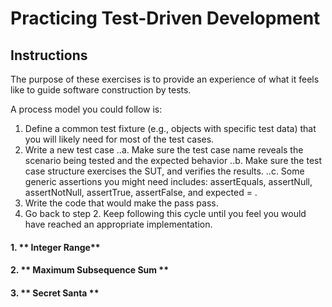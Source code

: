 # Practicing Test-Driven Development

## Instructions
The purpose of these exercises is to provide an experience of what it feels like to guide software construction by tests. 

A process model you could follow is:
1. Define a common test fixture (e.g., objects with specific test data) that you will likely need for most of the test cases. 
2. Write a new test case 
..a. Make sure the test case name reveals the scenario being tested and the expected behavior
..b. Make sure the test case structure exercises the SUT, and verifies the results.
..c. Some generic assertions you might need includes: assertEquals, assertNull, assertNotNull, assertTrue, assertFalse, and expected = <exception>.
3. Write the code that would make the pass pass. 
4. Go back to step 2. Keep following this cycle until you feel you would have reached an appropriate implementation.

#### 1. ** Integer Range**
#### 2. ** Maximum Subsequence Sum **
#### 3. ** Secret Santa **
